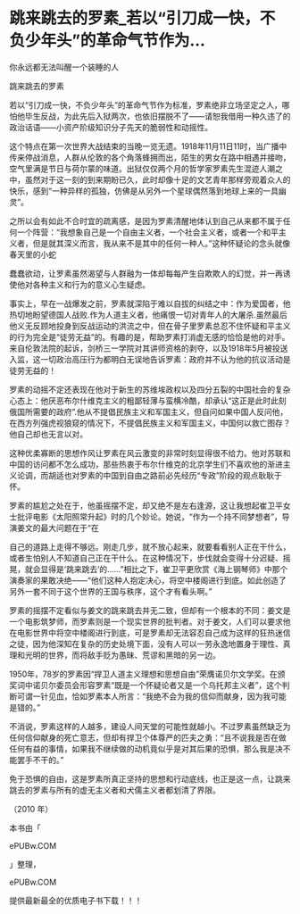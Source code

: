 # 跳来跳去的罗素_若以“引刀成一快，不负少年头”的革命气节作为...

你永远都无法叫醒一个装睡的人

跳来跳去的罗素

若以“引刀成一快，不负少年头”的革命气节作为标准，罗素绝非立场坚定之人，哪怕他毕生反战，为此先后入狱两次，也依旧摆脱不了——请恕我借用一种久违了的政治话语——小资产阶级知识分子先天的脆弱性和动摇性。

这个特点在第一次世界大战结束的当晚一览无遗。1918年11月11日11时，当广播中传来停战消息，人群从伦敦的各个角落蜂拥而出，陌生的男女在路中相遇并接吻，空气里满是节日与荷尔蒙的味道。出狱仅仅两个月的哲学家罗素先生混迹人潮之中，虽然对于这一刻的到来期盼已久，此时却像十足的文艺青年那样旁观着众人的快乐，感到“一种异样的孤独，仿佛是从另外一个星球偶然落到地球上来的一具幽灵”。

之所以会有如此不合时宜的疏离感，是因为罗素清醒地体认到自己从来都不属于任何一个阵营：“我想象自己是一个自由主义者，一个社会主义者，或者一个和平主义者，但是就其深义而言，我从来不是其中的任何一种人。”这种怀疑论的念头就像春天里的小蛇

蠢蠢欲动，让罗素虽然渴望与人群融为一体却每每产生自欺欺人的幻觉，并一再诱使他对各种主义和行为的意义心生疑虑。

事实上，早在一战爆发之前，罗素就深陷于难以自拔的纠结之中：作为爱国者，他热切地盼望德国人战败.作为人道主义者，他痛恨一切对青年人的大屠杀.虽然最后他义无反顾地投身到反战运动的洪流之中，但在骨子里罗素总忍不住怀疑和平主义的行为完全是“徒劳无益”的。有趣的是，帮助罗素打消虚无感的恰恰是他的对手。来自伦敦法院的起诉，剑桥三一学院对其讲师资格的剥夺，以及1918年5月被投送入监，这一切政治高压行为都明白无误地告诉罗素：政府并不认为他的抗议活动是徒劳无益的！

罗素的动摇不定还表现在他对于新生的苏维埃政权以及四分五裂的中国社会的复杂心态上：他厌恶布尔什维克主义的粗鄙轻薄与蛮横冷酷，却承认“这正是此时此刻俄国所需要的政府”.他从不提倡民族主义和军国主义，但自问如果中国人反问他，在西方列强虎视狼窥的情况下，不提倡民族主义和军国主义，中国何以救亡图存？他自己却也无言以对。

这种优柔寡断的思想作风让罗素在风云激变的非常时刻显得很不给力。他对苏联和中国的访问都不怎么成功，那些热衷于布尔什维克的北京学生们不喜欢他的渐进主义论调，而胡适也对罗素的中国到自由之路前必先经历“专政”阶段的观点耿耿于怀。

罗素的尴尬之处在于，他虽摇摆不定，却又绝不是左右逢源，这让我想起崔卫平女士批评电影《太阳照常升起》时的几个妙论。她说，“作为一个持不同梦想者”，导演姜文的最大问题在于“在

自己的道路上走得不够远。刚走几步，就不放心起来，就要看看别人正在干什么，或者生怕别人不知道自己正在干什么。在这种情况下，步伐就会变得十分迟疑、摇晃，就会显得是‘跳来跳去’的……”相比之下，崔卫平更欣赏《海上钢琴师》中那个演奏家的果敢决绝——“他们这种人抱定决心，将空中楼阁进行到底。如此创造了另外一套不同于这个世界的王国与秩序，这个才有看头啊。”

罗素的摇摆不定看似与姜文的跳来跳去并无二致，但却有一个根本的不同：姜文是一个电影筑梦师，而罗素则是一个现实世界的批判者。对于姜文，人们可以要求他在电影世界中将空中楼阁进行到底，可是罗素却无法容忍自己成为这样的狂热迷信之徒，因为他深知在复杂的历史处境下面，没有人可以一劳永逸地置身于理性、真理和光明的世界，而将敌手贬为愚昧、荒谬和黑暗的另一边。

1950年，78岁的罗素因“捍卫人道主义理想和思想自由”荣膺诺贝尔文学奖。在颁奖词中诺贝尔委员会形容罗素“既是一个怀疑论者又是一个乌托邦主义者”，这个判断可谓一针见血，恰如罗素本人所言：“我绝不会为我的信仰而献身，因为我可能是错的。”

不消说，罗素这样的人越多，建设人间天堂的可能性就越小。不过罗素虽然缺乏为任何信仰献身的死亡意志，但却有捍卫个体尊严的匹夫之勇：“且不说我是否在做任何有益的事情，如果我不继续做的动机竟似乎是对其后果的恐惧，那么我是决不能罢手不干的。”

免于恐惧的自由，这是罗素所真正坚持的思想和行动底线，也正是这一点，让跳来跳去的罗素与所有的虚无主义者和犬儒主义者都划清了界限。

（2010 年）

本书由「

ePUBw.COM

」整理，

ePUBw.COM

提供最新最全的优质电子书下载！！！